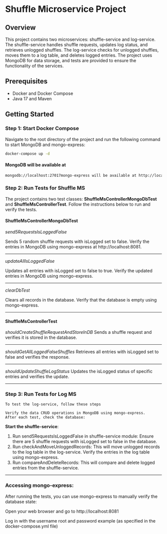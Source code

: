 # Shuffle Microservice Project

## Overview

This project contains two microservices: shuffle-service and log-service. The shuffle-service handles shuffle requests, updates log status, and retrieves unlogged shuffles. The log-service checks for unlogged shuffles, moves them to a log table, and deletes logged entries. The project uses MongoDB for data storage, and tests are provided to ensure the functionality of the services.
## Prerequisites

- Docker and Docker Compose
- Java 17 and Maven

## Getting Started

### Step 1: Start Docker Compose

Navigate to the root directory of the project and run the following command to start MongoDB and mongo-express:

```sh
docker-compose up -d
```

#### MongoDB will be available at 
```sh 
mongodb://localhost:27017mongo-express will be available at http://localhost:8081
```

### Step 2: Run Tests for Shuffle MS
The project contains two test classes: **ShuffleMsControllerMongoDbTest** and **ShuffleMsControllerTest**. 
Follow the instructions below to run and verify the tests.

#### ShuffleMsControllerMongoDbTest
*send5RequestsIsLoggedFalse*

Sends 5 random shuffle requests with isLogged set to false.
Verify the entries in MongoDB using mongo-express at http://localhost:8081.

---
*updateAllIsLoggedFalse*

Updates all entries with isLogged set to false to true.
Verify the updated entries in MongoDB using mongo-express.

---
*clearDbTest*

Clears all records in the database.
Verify that the database is empty using mongo-express.

---

#### ShuffleMsControllerTest

*shouldCreateShuffleRequestAndStoreInDB*
Sends a shuffle request and verifies it is stored in the database.

---
*shouldGetAllLoggedFalseShuffles*
Retrieves all entries with isLogged set to false and verifies the response.

---

*shouldUpdateShuffleLogStatus*
Updates the isLogged status of specific entries and verifies the update.

---

### Step 3: Run Tests for Log MS
```info
To test the log-service, follow these steps

Verify the data CRUD operations in MongoDB using mongo-express.
After each test, check the database:
```

**Start the shuffle-service**:

1. Run send5RequestsIsLoggedFalse in shuffle-service module:
Ensure there are 5 shuffle requests with isLogged set to false in the database.
2. Run checkAndMoveUnloggedRecords:
This will move unlogged records to the log table in the log-service.
Verify the entries in the log table using mongo-express.
3. Run compareAndDeleteRecords:
This will compare and delete logged entries from the shuffle-service.

---

### Accessing mongo-express:

After running the tests, you can use mongo-express to manually verify the database state:

Open your web browser and go to http://localhost:8081

Log in with the username root and password example (as specified in the docker-compose.yml file)